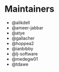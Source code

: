 # Maintainers

* @alikdell
* @ameer-jabbar
* @atye
* @gallacher
* @hoppea2
* @ianbibby
* @lj-software
* @medegw01
* @tdawe
